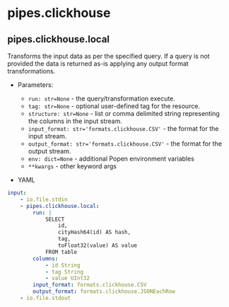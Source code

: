 # pipes.clickhouse

## pipes.clickhouse.local

Transforms the input data as per the specified query. If a query is not provided
the data is returned as-is applying any output format transformations.

* Parameters:
    * `run: str=None` - the query/transformation execute.
    * `tag: str=None` - optional user-defined tag for the resource.
    * `structure: str=None` - list or comma delimited string representing the 
    columns in the input stream.
    * `input_format: str='formats.clickhouse.CSV'` - the format for the input stream.
    * `output_format: str='formats.clickhouse.CSV'` - the format for the output stream.
    * `env: dict=None` - additional Popen environment variables
    * `**kwargs` - other keyword args

* YAML

```yaml
input:
    - io.file.stdin
    - pipes.clickhouse.local:
        run: |
            SELECT
                id, 
                cityHash64(id) AS hash, 
                tag, 
                toFloat32(value) AS value
            FROM table
        columns:
            - id String
            - tag String
            - value UInt32
        input_format: formats.clickhouse.CSV
        output_format: formats.clickhouse.JSONEachRow
    - io.file.stdout
```

